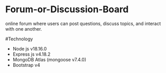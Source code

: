 # Forum-or-Discussion-Board
online forum where users can post questions, discuss topics, and interact with one another.

#Technology
- Node js v18.16.0
- Express js v4.18.2
- MongoDB Atlas (mongoose v7.4.0)
- Bootstrap v4